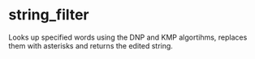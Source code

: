 # string_filter
Looks up specified words using the DNP and KMP algortihms, replaces them with asterisks and returns the edited string.
